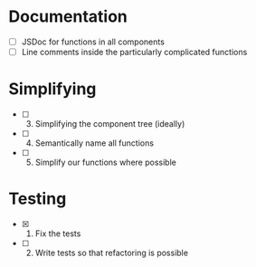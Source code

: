 # Documentation
- [ ] JSDoc for functions in all components
- [ ] Line comments inside the particularly complicated functions

# Simplifying
- [ ] 3) Simplifying the component tree (ideally)
- [ ] 4) Semantically name all functions
- [ ] 5) Simplify our functions where possible

# Testing
- [x] 1) Fix the tests
- [ ] 2) Write tests so that refactoring is possible